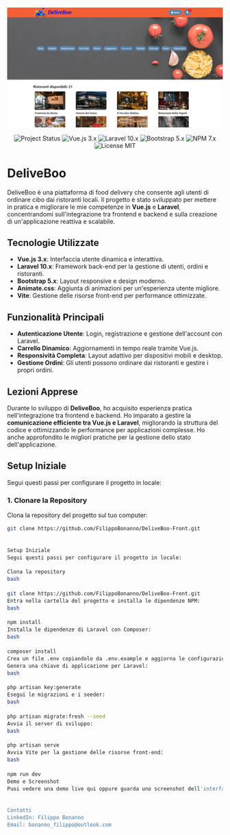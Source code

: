 
<p align="center"><a href="https://vuejs.org/" target="_blank"><img src="./public/image.png" width="800" alt="Interfaccia Utente di DeliveBoo"></a></p>

<p align="center">
<img src="https://img.shields.io/badge/project-DeliveBoo-brightgreen" alt="Project Status">
<img src="https://img.shields.io/badge/vue-3.x-blue" alt="Vue.js 3.x" />
<img src="https://img.shields.io/badge/laravel-10.x-red" alt="Laravel 10.x" />
<img src="https://img.shields.io/badge/bootstrap-5.x-orange" alt="Bootstrap 5.x" />
<img src="https://img.shields.io/badge/npm-7.x-yellow" alt="NPM 7.x" />
<br>
<img src="https://img.shields.io/badge/license-MIT-blue" alt="License MIT" />
</p>

# DeliveBoo

DeliveBoo è una piattaforma di food delivery che consente agli utenti di ordinare cibo dai ristoranti locali. Il progetto è stato sviluppato per mettere in pratica e migliorare le mie competenze in **Vue.js** e **Laravel**, concentrandomi sull'integrazione tra frontend e backend e sulla creazione di un'applicazione reattiva e scalabile.

## Tecnologie Utilizzate

- **Vue.js 3.x**: Interfaccia utente dinamica e interattiva.
- **Laravel 10.x**: Framework back-end per la gestione di utenti, ordini e ristoranti.
- **Bootstrap 5.x**: Layout responsive e design moderno.
- **Animate.css**: Aggiunta di animazioni per un'esperienza utente migliore.
- **Vite**: Gestione delle risorse front-end per performance ottimizzate.

## Funzionalità Principali

- **Autenticazione Utente**: Login, registrazione e gestione dell'account con Laravel.
- **Carrello Dinamico**: Aggiornamenti in tempo reale tramite Vue.js.
- **Responsività Completa**: Layout adattivo per dispositivi mobili e desktop.
- **Gestione Ordini**: Gli utenti possono ordinare dai ristoranti e gestire i propri ordini.

## Lezioni Apprese

Durante lo sviluppo di **DeliveBoo**, ho acquisito esperienza pratica nell'integrazione tra frontend e backend. Ho imparato a gestire la **comunicazione efficiente tra Vue.js e Laravel**, migliorando la struttura del codice e ottimizzando le performance per applicazioni complesse. Ho anche approfondito le migliori pratiche per la gestione dello stato dell'applicazione.

## Setup Iniziale

Segui questi passi per configurare il progetto in locale:

### 1. Clonare la Repository
Clona la repository del progetto sul tuo computer:
```bash
git clone https://github.com/FilippoBonanno/DeliveBoo-Front.git


Setup Iniziale
Segui questi passi per configurare il progetto in locale:

Clona la repository
bash
 
git clone https://github.com/FilippoBonanno/DeliveBoo-Front.git
Entra nella cartella del progetto e installa le dipendenze NPM:
bash
 
npm install
Installa le dipendenze di Laravel con Composer:
bash
 
composer install
Crea un file .env copiandolo da .env.example e aggiorna le configurazioni per il database.
Genera una chiave di applicazione per Laravel:
bash
 
php artisan key:generate
Esegui le migrazioni e i seeder:
bash
 
php artisan migrate:fresh --seed
Avvia il server di sviluppo:
bash
 
php artisan serve
Avvia Vite per la gestione delle risorse front-end:
bash

npm run dev
Demo e Screenshot
Puoi vedere una demo live qui oppure guarda uno screenshot dell'interfaccia:


Contatti
LinkedIn: Filippo Bonanno
Email: bonanno_filippo@outlook.com